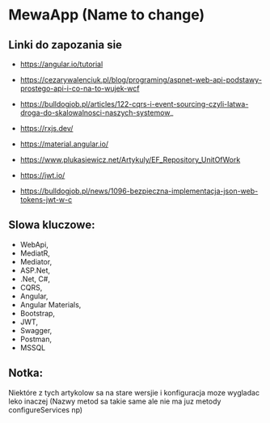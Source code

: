 # MewaApp (Name to change)

## Linki do zapozania sie

* https://angular.io/tutorial

* https://cezarywalenciuk.pl/blog/programing/aspnet-web-api-podstawy-prostego-api-i-co-na-to-wujek-wcf

* https://bulldogjob.pl/articles/122-cqrs-i-event-sourcing-czyli-latwa-droga-do-skalowalnosci-naszych-systemow_

* https://rxjs.dev/

* https://material.angular.io/

* https://www.plukasiewicz.net/Artykuly/EF_Repository_UnitOfWork

* https://jwt.io/

* https://bulldogjob.pl/news/1096-bezpieczna-implementacja-json-web-tokens-jwt-w-c


## Slowa kluczowe:
* WebApi, 
* MediatR, 
* Mediator, 
* ASP.Net, 
* .Net, C#, 
* CQRS, 
* Angular, 
* Angular Materials, 
* Bootstrap, 
* JWT, 
* Swagger, 
* Postman, 
* MSSQL

## Notka:
Niektóre z tych artykolow sa na stare wersjie i konfiguracja moze wygladac leko inaczej (Nazwy metod sa takie same ale nie ma juz metody configureServices np)